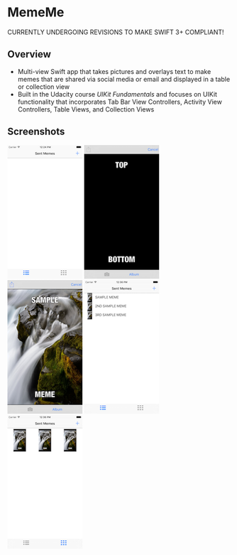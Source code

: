 # MemeMe

CURRENTLY UNDERGOING REVISIONS TO MAKE SWIFT 3+ COMPLIANT!

## Overview

- Multi-view Swift app that takes pictures and overlays text to make memes that are shared via social media or email and displayed in a table or collection view
- Built in the Udacity course _UIKit Fundamentals_ and focuses on UIKit functionality that incorporates Tab Bar View Controllers, Activity View Controllers, Table Views, and Collection Views

## Screenshots

![alt text](Screenshots/InitialViewController.png "Initial View Controller") ![alt text](Screenshots/MemeEditorViewControllerDefault.png "Meme Editor View Controller Default") ![alt text](Screenshots/MemeEditorViewControllerSample.png "Meme Editor View Controller Sample") ![alt text](Screenshots/SentMemesTableViewController.png "Sent Memes Table View Controller") ![alt text](Screenshots/SentMemesCollectionViewController.png "Sent Memes Collection View Controller")
